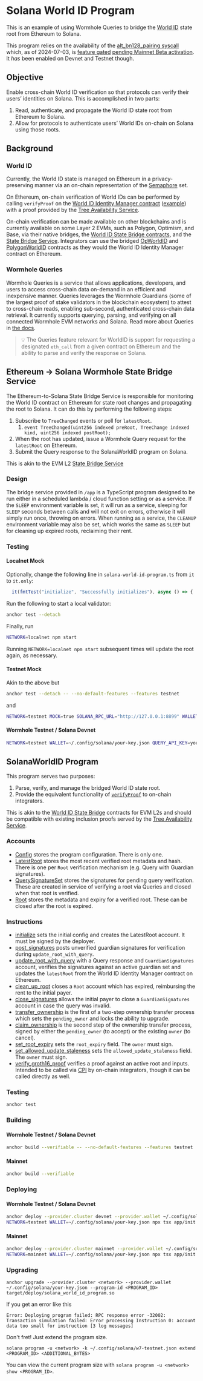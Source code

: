 # Solana World ID Program

This is an example of using Wormhole Queries to bridge the [World ID](https://worldcoin.org/world-id) state root from Ethereum to Solana.

This program relies on the availability of the [alt_bn128_pairing syscall](https://github.com/solana-labs/solana/pull/27961) which, as of 2024-07-03, is [feature gated](https://github.com/solana-labs/solana/issues/28909) [pending Mainnet Beta activation](https://github.com/anza-xyz/agave/wiki/Feature-Gate-Activation-Schedule#pending-mainnet-beta-activation). It _has_ been enabled on Devnet and Testnet though.

## Objective

Enable cross-chain World ID verification so that protocols can verify their users’ identities on Solana. This is accomplished in two parts:

1. Read, authenticate, and propagate the World ID state root from Ethereum to Solana.
2. Allow for protocols to authenticate users’ World IDs on-chain on Solana using those roots.

## Background

### World ID

Currently, the World ID state is managed on Ethereum in a privacy-preserving manner via an on-chain representation of the [Semaphore](https://worldcoin.org/blog/worldcoin/intro-zero-knowledge-proofs-semaphore-application-world-id) set.

On Ethereum, on-chain verification of World IDs can be performed by calling `verifyProof` on the [World ID Identity Manager contract](https://docs.worldcoin.org/reference/address-book) ([example](https://github.com/worldcoin/world-id-onchain-template/blob/main/contracts/src/Contract.sol#L51)) with a proof provided by the [Tree Availability Service](https://github.com/worldcoin/world-tree?tab=readme-ov-file#tree-availability-service).

On-chain verification can be made available on other blockchains and is currently available on some Layer 2 EVMs, such as Polygon, Optimism, and Base, via their native bridges, the [World ID State Bridge contracts](https://github.com/worldcoin/world-id-state-bridge/blob/main/README.md), and the [State Bridge Service](https://github.com/worldcoin/world-tree/blob/0fb6223eb29b3ad97a5745b0f9e7a3b32234cd50/README.md#state-bridge-service). Integrators can use the bridged [OpWorldID](https://github.com/worldcoin/world-id-state-bridge/blob/main/src/OpWorldID.sol) and [PolygonWorldID](https://github.com/worldcoin/world-id-state-bridge/blob/main/src/PolygonWorldID.sol) contracts as they would the World ID Identity Manager contract on Ethereum.

### Wormhole Queries

Wormhole Queries is a service that allows applications, developers, and users to access cross-chain data on-demand in an efficient and inexpensive manner. Queries leverages the Wormhole Guardians (some of the largest proof of stake validators in the blockchain ecosystem) to attest to cross-chain reads, enabling sub-second, authenticated cross-chain data retrieval. It currently supports querying, parsing, and verifying on all connected Wormhole EVM networks and Solana. Read more about Queries in [the docs](https://docs.wormhole.com/wormhole/queries/overview).

> 💡 The Queries feature relevant for WorldID is support for requesting a designated `eth_call` from a given contract on Ethereum and the ability to parse and verify the response on Solana.

## Ethereum → Solana Wormhole State Bridge Service

The Ethereum-to-Solana State Bridge Service is responsible for monitoring the World ID contract on Ethereum for state root changes and propagating the root to Solana. It can do this by performing the following steps:

1. Subscribe to `TreeChanged` events or poll for `latestRoot`.
   1. `event TreeChanged(uint256 indexed preRoot, TreeChange indexed kind, uint256 indexed postRoot);`
2. When the root has updated, issue a Wormhole Query request for the `latestRoot` on Ethereum.
3. Submit the Query response to the SolanaWorldID program on Solana.

This is akin to the EVM L2 [State Bridge Service](https://github.com/worldcoin/world-tree/blob/0fb6223eb29b3ad97a5745b0f9e7a3b32234cd50/README.md#state-bridge-service)

### Design

The bridge service provided in `/app` is a TypeScript program designed to be run either in a scheduled lambda / cloud function setting or as a service. If the `SLEEP` environment variable is set, it will run as a service, sleeping for `SLEEP` seconds between calls and will not exit on errors, otherwise it will simply run once, throwing on errors. When running as a service, the `CLEANUP` environment variable may also be set, which works the same as `SLEEP` but for cleaning up expired roots, reclaiming their rent.

### Testing

#### Localnet Mock

Optionally, change the following line in `solana-world-id-program.ts` from `it` to `it.only`:

```ts
  it(fmtTest("initialize", "Successfully initializes"), async () => {
```

Run the following to start a local validator:

```bash
anchor test --detach
```

Finally, run

```bash
NETWORK=localnet npm start
```

Running `NETWORK=localnet npm start` subsequent times will update the root again, as necessary.

#### Testnet Mock

Akin to the above but

```bash
anchor test --detach -- --no-default-features --features testnet
```

and

```bash
NETWORK=testnet MOCK=true SOLANA_RPC_URL="http://127.0.0.1:8899" WALLET="../tests/keys/pFCBP4bhqdSsrWUVTgqhPsLrfEdChBK17vgFM7TxjxQ.json" npm start
```

#### Wormhole Testnet / Solana Devnet

```bash
NETWORK=testnet WALLET=~/.config/solana/your-key.json QUERY_API_KEY=your-wormhole-query-api-key npm start
```

## SolanaWorldID Program

This program serves two purposes:

1. Parse, verify, and manage the bridged World ID state root.
2. Provide the equivalent functionality of [`verifyProof`](https://github.com/worldcoin/world-id-state-bridge/blob/main/src/abstract/WorldIDBridge.sol#L165) to on-chain integrators.

This is akin to the [World ID State Bridge](https://github.com/worldcoin/world-id-state-bridge/blob/main/README.md) contracts for EVM L2s and should be compatible with existing inclusion proofs served by the [Tree Availability Service](https://github.com/worldcoin/world-tree/blob/0fb6223eb29b3ad97a5745b0f9e7a3b32234cd50/README.md#tree-availability-service).

### Accounts

- [Config](programs/solana-world-id-program/src/state/config.rs) stores the program configuration. There is only one.
- [LatestRoot](programs/solana-world-id-program/src/state/latest_root.rs) stores the most recent verified root metadata and hash. There is one per `Root` verification mechanism (e.g. Query with Guardian signatures).
- [QuerySignatureSet](programs/solana-world-id-program/src/state/query_signature_set.rs) stores the signatures for pending query verification. These are created in service of verifying a root via Queries and closed when that root is verified.
- [Root](programs/solana-world-id-program/src/state/root.rs) stores the metadata and expiry for a verified root. These can be closed after the root is expired.

### Instructions

- [initialize](programs/solana-world-id-program/src/instructions/initialize.rs) sets the initial config and creates the LatestRoot account. It must be signed by the deployer.
- [post_signatures](programs/solana-world-id-program/src/instructions/post_signatures.rs) posts unverified guardian signatures for verification during `update_root_with_query`.
- [update_root_with_query](programs/solana-world-id-program/src/instructions/update_root_with_query.rs) with a Query response and `GuardianSignatures` account, verifies the signatures against an active guardian set and updates the `latestRoot` from the World ID Identity Manager contract on Ethereum.
- [clean_up_root](programs/solana-world-id-program/src/instructions/clean_up_root.rs) closes a `Root` account which has expired, reimbursing the rent to the initial payer.
- [close_signatures](programs/solana-world-id-program/src/instructions/close_signatures.rs) allows the initial payer to close a `GuardianSignatures` account in case the query was invalid.
- [transfer_ownership](programs/solana-world-id-program/src/instructions/admin.rs) is the first of a two-step ownership transfer process which sets the `pending_owner` and locks the ability to upgrade.
- [claim_ownership](programs/solana-world-id-program/src/instructions/admin.rs) is the second step of the ownership transfer process, signed by either the `pending_owner` (to accept) or the existing `owner` (to cancel).
- [set_root_expiry](programs/solana-world-id-program/src/instructions/admin.rs) sets the `root_expiry` field. The `owner` must sign.
- [set_allowed_update_staleness](programs/solana-world-id-program/src/instructions/admin.rs) sets the `allowed_update_staleness` field. The `owner` must sign.
- [verify_groth16_proof](programs/solana-world-id-program/src/instructions/verify_groth16_proof.rs) verifies a proof against an active root and inputs. Intended to be called via [CPI](https://www.anchor-lang.com/docs/cross-program-invocations) by on-chain integrators, though it can be called directly as well.

### Testing

```bash
anchor test
```

### Building

#### Wormhole Testnet / Solana Devnet

```bash
anchor build --verifiable -- --no-default-features --features testnet
```

#### Mainnet

```bash
anchor build --verifiable
```

### Deploying

#### Wormhole Testnet / Solana Devnet

```bash
anchor deploy --provider.cluster devnet --provider.wallet ~/.config/solana/your-key.json
NETWORK=testnet WALLET=~/.config/solana/your-key.json npx tsx app/init.ts
```

#### Mainnet

```bash
anchor deploy --provider.cluster mainnet --provider.wallet ~/.config/solana/your-key.json
NETWORK=mainnet WALLET=~/.config/solana/your-key.json npx tsx app/init.ts
```

### Upgrading

```
anchor upgrade --provider.cluster <network> --provider.wallet ~/.config/solana/your-key.json --program-id <PROGRAM_ID> target/deploy/solana_world_id_program.so
```

If you get an error like this

```
Error: Deploying program failed: RPC response error -32002: Transaction simulation failed: Error processing Instruction 0: account data too small for instruction [3 log messages]
```

Don't fret! Just extend the program size.

```
solana program -u <network> -k ~/.config/solana/w7-testnet.json extend <PROGRAM_ID> <ADDITIONAL_BYTES>
```

You can view the current program size with `solana program -u <network> show <PROGRAM_ID>`.
